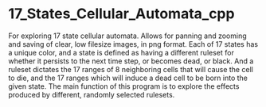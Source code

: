 # 17_States_Cellular_Automata_cpp

For exploring 17 state cellular automata. Allows for panning and zooming and saving of clear, low filesize images, in png format. Each of 17 states has a unique color, and a state is defined as having a different ruleset for whether it persists to the next time step, or becomes dead, or black. And a ruleset dictates the 17 ranges of 8 neighboring cells that will cause the cell to die, and the 17 ranges which will induce a dead cell to be born into the given state. The main function of this program is to explore the effects produced by different, randomly selected rulesets.
